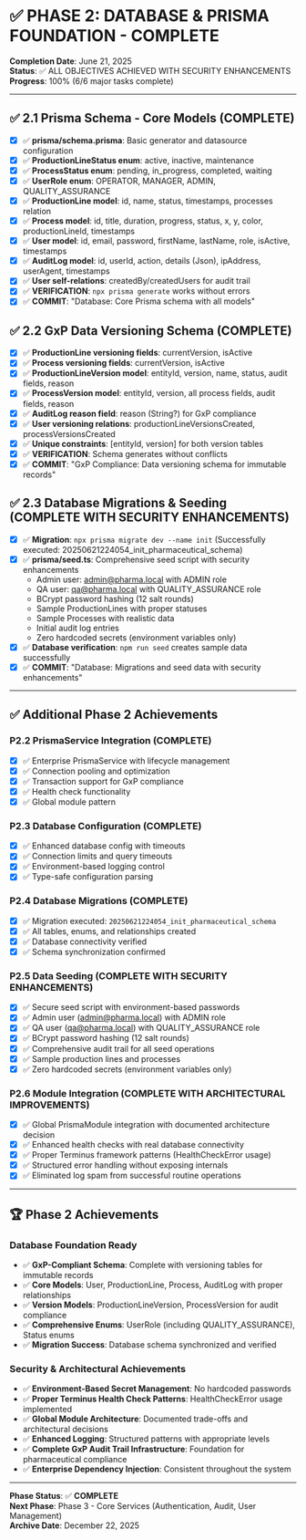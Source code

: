 # ✅ PHASE 2: DATABASE & PRISMA FOUNDATION - COMPLETE

**Completion Date**: June 21, 2025  
**Status**: ✅ ALL OBJECTIVES ACHIEVED WITH SECURITY ENHANCEMENTS  
**Progress**: 100% (6/6 major tasks complete)

---

## ✅ 2.1 Prisma Schema - Core Models (COMPLETE)
- [x] ✅ **prisma/schema.prisma**: Basic generator and datasource configuration
- [x] ✅ **ProductionLineStatus enum**: active, inactive, maintenance
- [x] ✅ **ProcessStatus enum**: pending, in_progress, completed, waiting
- [x] ✅ **UserRole enum**: OPERATOR, MANAGER, ADMIN, QUALITY_ASSURANCE
- [x] ✅ **ProductionLine model**: id, name, status, timestamps, processes relation
- [x] ✅ **Process model**: id, title, duration, progress, status, x, y, color, productionLineId, timestamps
- [x] ✅ **User model**: id, email, password, firstName, lastName, role, isActive, timestamps
- [x] ✅ **AuditLog model**: id, userId, action, details (Json), ipAddress, userAgent, timestamps
- [x] ✅ **User self-relations**: createdBy/createdUsers for audit trail
- [x] ✅ **VERIFICATION**: `npx prisma generate` works without errors
- [x] ✅ **COMMIT**: "Database: Core Prisma schema with all models"

## ✅ 2.2 GxP Data Versioning Schema (COMPLETE)
- [x] ✅ **ProductionLine versioning fields**: currentVersion, isActive
- [x] ✅ **Process versioning fields**: currentVersion, isActive
- [x] ✅ **ProductionLineVersion model**: entityId, version, name, status, audit fields, reason
- [x] ✅ **ProcessVersion model**: entityId, version, all process fields, audit fields, reason
- [x] ✅ **AuditLog reason field**: reason (String?) for GxP compliance
- [x] ✅ **User versioning relations**: productionLineVersionsCreated, processVersionsCreated
- [x] ✅ **Unique constraints**: [entityId, version] for both version tables
- [x] ✅ **VERIFICATION**: Schema generates without conflicts
- [x] ✅ **COMMIT**: "GxP Compliance: Data versioning schema for immutable records"

## ✅ 2.3 Database Migrations & Seeding (COMPLETE WITH SECURITY ENHANCEMENTS)
- [x] ✅ **Migration**: `npx prisma migrate dev --name init` (Successfully executed: 20250621224054_init_pharmaceutical_schema)
- [x] ✅ **prisma/seed.ts**: Comprehensive seed script with security enhancements
  - Admin user: admin@pharma.local with ADMIN role
  - QA user: qa@pharma.local with QUALITY_ASSURANCE role
  - BCrypt password hashing (12 salt rounds)
  - Sample ProductionLines with proper statuses
  - Sample Processes with realistic data
  - Initial audit log entries
  - Zero hardcoded secrets (environment variables only)
- [x] ✅ **Database verification**: `npm run seed` creates sample data successfully
- [x] ✅ **COMMIT**: "Database: Migrations and seed data with security enhancements"

---

## ✅ Additional Phase 2 Achievements

### **P2.2 PrismaService Integration (COMPLETE)**
- [x] ✅ Enterprise PrismaService with lifecycle management
- [x] ✅ Connection pooling and optimization
- [x] ✅ Transaction support for GxP compliance
- [x] ✅ Health check functionality
- [x] ✅ Global module pattern

### **P2.3 Database Configuration (COMPLETE)**
- [x] ✅ Enhanced database config with timeouts
- [x] ✅ Connection limits and query timeouts
- [x] ✅ Environment-based logging control
- [x] ✅ Type-safe configuration parsing

### **P2.4 Database Migrations (COMPLETE)**
- [x] ✅ Migration executed: `20250621224054_init_pharmaceutical_schema`
- [x] ✅ All tables, enums, and relationships created
- [x] ✅ Database connectivity verified
- [x] ✅ Schema synchronization confirmed

### **P2.5 Data Seeding (COMPLETE WITH SECURITY ENHANCEMENTS)**
- [x] ✅ Secure seed script with environment-based passwords
- [x] ✅ Admin user (admin@pharma.local) with ADMIN role
- [x] ✅ QA user (qa@pharma.local) with QUALITY_ASSURANCE role  
- [x] ✅ BCrypt password hashing (12 salt rounds)
- [x] ✅ Comprehensive audit trail for all seed operations
- [x] ✅ Sample production lines and processes
- [x] ✅ Zero hardcoded secrets (environment variables only)

### **P2.6 Module Integration (COMPLETE WITH ARCHITECTURAL IMPROVEMENTS)**
- [x] ✅ Global PrismaModule integration with documented architecture decision
- [x] ✅ Enhanced health checks with real database connectivity
- [x] ✅ Proper Terminus framework patterns (HealthCheckError usage)
- [x] ✅ Structured error handling without exposing internals
- [x] ✅ Eliminated log spam from successful routine operations

---

## 🏆 Phase 2 Achievements

### **Database Foundation Ready**
- ✅ **GxP-Compliant Schema**: Complete with versioning tables for immutable records
- ✅ **Core Models**: User, ProductionLine, Process, AuditLog with proper relationships
- ✅ **Version Models**: ProductionLineVersion, ProcessVersion for audit compliance
- ✅ **Comprehensive Enums**: UserRole (including QUALITY_ASSURANCE), Status enums
- ✅ **Migration Success**: Database schema synchronized and verified

### **Security & Architectural Achievements**
- ✅ **Environment-Based Secret Management**: No hardcoded passwords
- ✅ **Proper Terminus Health Check Patterns**: HealthCheckError usage implemented
- ✅ **Global Module Architecture**: Documented trade-offs and architectural decisions
- ✅ **Enhanced Logging**: Structured patterns with appropriate levels
- ✅ **Complete GxP Audit Trail Infrastructure**: Foundation for pharmaceutical compliance
- ✅ **Enterprise Dependency Injection**: Consistent throughout the system

---

**Phase Status**: ✅ **COMPLETE**  
**Next Phase**: Phase 3 - Core Services (Authentication, Audit, User Management)  
**Archive Date**: December 22, 2025